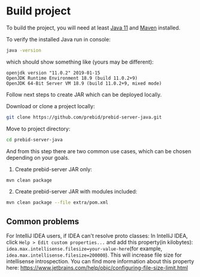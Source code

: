 # Build project

To build the project, you will need at least
[Java 11](https://download.java.net/java/GA/jdk11/9/GPL/openjdk-11.0.2_linux-x64_bin.tar.gz)
and [Maven](https://maven.apache.org/) installed.

To verify the installed Java run in console:

```bash
java -version
```

which should show something like (yours may be different):

```
openjdk version "11.0.2" 2019-01-15
OpenJDK Runtime Environment 18.9 (build 11.0.2+9)
OpenJDK 64-Bit Server VM 18.9 (build 11.0.2+9, mixed mode)
```

Follow next steps to create JAR which can be deployed locally.

Download or clone a project locally:

```bash
git clone https://github.com/prebid/prebid-server-java.git
```

Move to project directory:

```bash
cd prebid-server-java
```

And from this step there are two common use cases, which can be chosen depending on your goals.

1. Create prebid-server JAR only:

```bash
mvn clean package
```

2. Create prebid-server JAR with modules included:

```bash
mvn clean package --file extra/pom.xml
```

## Common problems
For IntelliJ IDEA users, if IDEA can't resolve proto classes:
In IntelliJ IDEA, click `Help > Edit custom properties...` and add this property(in kilobytes): `idea.max.intellisense.filesize=your-value-here`(for example, `idea.max.intellisense.filesize=200000`).
This will increase file size for intellisense introspection. You can find more information about this property here: https://www.jetbrains.com/help/objc/configuring-file-size-limit.html

